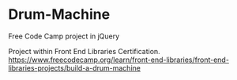 # Drum-Machine
Free Code Camp project in jQuery

Project within Front End Libraries Certification.
https://www.freecodecamp.org/learn/front-end-libraries/front-end-libraries-projects/build-a-drum-machine

